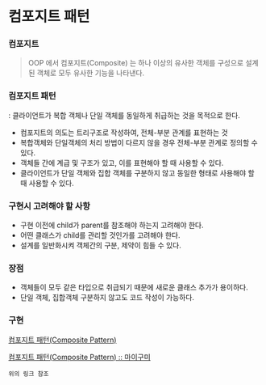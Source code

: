 # 컴포지트 패턴

### 컴포지트

> OOP 에서 컴포지트(Composite) 는 하나 이상의 유사한 객체를 구성으로 설계된 객체로 모두 유사한 기능을 나타낸다.
> 

### 컴포지트 패턴

: 클라이언트가 복합 객체나 단일 객체를 동일하게 취급하는 것을 목적으로 한다.

- 컴포지트의 의도는 트리구조로 작성하여, 전체-부분 관계를 표현하는 것
- 복합객체와 단일객체의 처리 방법이 다르지 않을 경우 전체-부분 관계로 정의할 수 있다.
- 객체들 간에 계급 및 구조가 있고, 이를 표현해야 할 때 사용할 수 있다.
- 클라이언트가 단일 객체와 집합 객체를 구분하지 않고 동일한 형태로 사용해야 할 때 사용할 수 있다.

### 구현시 고려해야 할 사항

- 구현 이전에 child가 parent를 참조해야 하는지 고려해야 한다.
- 어떤 클래스가 child를 관리할 것인가를 고려해야 한다.
- 설계를 일반화시켜 객체간의 구분, 제약이 힘들 수 있다.

### 장점

- 객체들이 모두 같은 타입으로 취급되기 때문에 새로운 클래스 추가가 용이하다.
- 단일 객체, 집합객체 구분하지 않고도 코드 작성이 가능하다.

### 구현
[컴포지트 패턴(Composite Pattern)](https://jdm.kr/blog/228)

[컴포지트 패턴(Composite Pattern) :: 마이구미](https://mygumi.tistory.com/343)

`위의 링크 참조`

